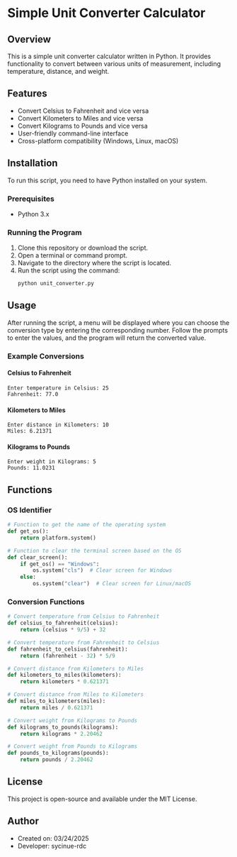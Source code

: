 # Simple Unit Converter Calculator

## Overview
This is a simple unit converter calculator written in Python. It provides functionality to convert between various units of measurement, including temperature, distance, and weight.

## Features
- Convert Celsius to Fahrenheit and vice versa
- Convert Kilometers to Miles and vice versa
- Convert Kilograms to Pounds and vice versa
- User-friendly command-line interface
- Cross-platform compatibility (Windows, Linux, macOS)

## Installation
To run this script, you need to have Python installed on your system.

### Prerequisites
- Python 3.x

### Running the Program
1. Clone this repository or download the script.
2. Open a terminal or command prompt.
3. Navigate to the directory where the script is located.
4. Run the script using the command:
   ```sh
   python unit_converter.py
   ```

## Usage
After running the script, a menu will be displayed where you can choose the conversion type by entering the corresponding number. Follow the prompts to enter the values, and the program will return the converted value.

### Example Conversions
#### Celsius to Fahrenheit
```
Enter temperature in Celsius: 25
Fahrenheit: 77.0
```
#### Kilometers to Miles
```
Enter distance in Kilometers: 10
Miles: 6.21371
```
#### Kilograms to Pounds
```
Enter weight in Kilograms: 5
Pounds: 11.0231
```

## Functions
### OS Identifier
```python
# Function to get the name of the operating system
def get_os():
    return platform.system()
```

```python
# Function to clear the terminal screen based on the OS
def clear_screen():
    if get_os() == "Windows":
        os.system("cls")  # Clear screen for Windows
    else:
        os.system("clear")  # Clear screen for Linux/macOS
```

### Conversion Functions
```python
# Convert temperature from Celsius to Fahrenheit
def celsius_to_fahrenheit(celsius):
    return (celsius * 9/5) + 32
```

```python
# Convert temperature from Fahrenheit to Celsius
def fahrenheit_to_celsius(fahrenheit):
    return (fahrenheit - 32) * 5/9
```

```python
# Convert distance from Kilometers to Miles
def kilometers_to_miles(kilometers):
    return kilometers * 0.621371
```

```python
# Convert distance from Miles to Kilometers
def miles_to_kilometers(miles):
    return miles / 0.621371
```

```python
# Convert weight from Kilograms to Pounds
def kilograms_to_pounds(kilograms):
    return kilograms * 2.20462
```

```python
# Convert weight from Pounds to Kilograms
def pounds_to_kilograms(pounds):
    return pounds / 2.20462
```

## License
This project is open-source and available under the MIT License.

## Author
- Created on: 03/24/2025
- Developer: sycinue-rdc

